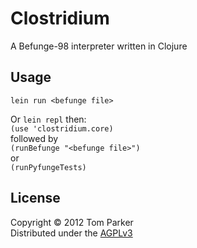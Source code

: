 # Clostridium

A Befunge-98 interpreter written in Clojure

## Usage

`lein run <befunge file>`

Or `lein repl` then:<br />
`(use 'clostridium.core)`<br />
followed by<br />
`(runBefunge "<befunge file>")`<br />
or<br />
`(runPyfungeTests)`

## License

Copyright &copy; 2012 Tom Parker<br />
Distributed under the <a href="LICENSE">AGPLv3</a>
